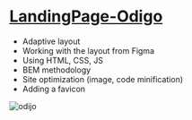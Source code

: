 # [LandingPage-Odigo](https://chkkris.github.io/LandingPage-Odigo/)

* Adaptive layout
* Working with the layout from Figma
* Using HTML, CSS, JS
* BEM methodology
* Site optimization (image, code minification)
* Adding a favicon

![odijo](https://github.com/ChkKris/LandingPage-Odigo/assets/105452997/403a7162-589c-4c8e-8f65-8798e333ad9b)

